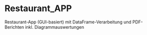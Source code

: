 # Restaurant_APP
Restaurant-App (GUI-basiert) mit DataFrame-Verarbeitung und PDF-Berichten inkl. Diagrammauswertungen
